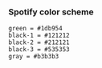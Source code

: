 ### Spotify color scheme

```
green = #1db954
black-1 = #121212
black-2 = #212121
black-3 = #535353
gray = #b3b3b3
```